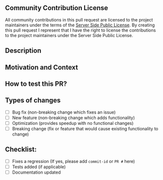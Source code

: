 ## Community Contribution License
All community contributions in this pull request are licensed to the project maintainers
under the terms of the [Server Side Public License](https://en.wikipedia.org/wiki/Server_Side_Public_License). 
By creating this pull request I represent that I have the right to license the 
contributions to the project maintainers under the Server Side Public License.

## Description


## Motivation and Context


## How to test this PR?


## Types of changes
- [ ] Bug fix (non-breaking change which fixes an issue)
- [ ] New feature (non-breaking change which adds functionality)
- [ ] Optimization (provides speedup with no functional changes)
- [ ] Breaking change (fix or feature that would cause existing functionality to change)

## Checklist:
- [ ] Fixes a regression (If yes, please add `commit-id` or `PR #` here)
- [ ] Tests added (if applicable)
- [ ] Documentation updated